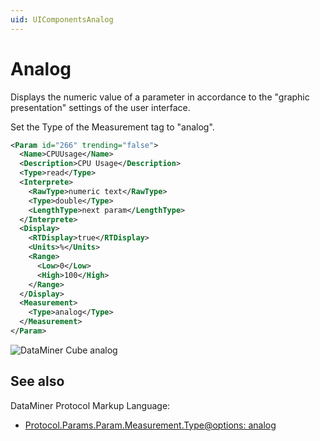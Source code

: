 ```yaml
---
uid: UIComponentsAnalog
---
```


# Analog

Displays the numeric value of a parameter in accordance to the "graphic presentation" settings of the user interface.

Set the Type of the Measurement tag to "analog".

```xml
<Param id="266" trending="false">
  <Name>CPUUsage</Name>
  <Description>CPU Usage</Description>
  <Type>read</Type>
  <Interprete>
    <RawType>numeric text</RawType>
    <Type>double</Type>
    <LengthType>next param</LengthType>
  </Interprete>
  <Display>
    <RTDisplay>true</RTDisplay>
    <Units>%</Units>
    <Range>
      <Low>0</Low>
      <High>100</High>
    </Range>
  </Display>
  <Measurement>
    <Type>analog</Type>
  </Measurement>
</Param>
```

![DataMiner Cube analog](~/develop/images/uianalog.png)

## See also

DataMiner Protocol Markup Language:

- [Protocol.Params.Param.Measurement.Type@options: analog](xref:Protocol.Params.Param.Measurement.Type-options#options-for-measurement-type-analog)
